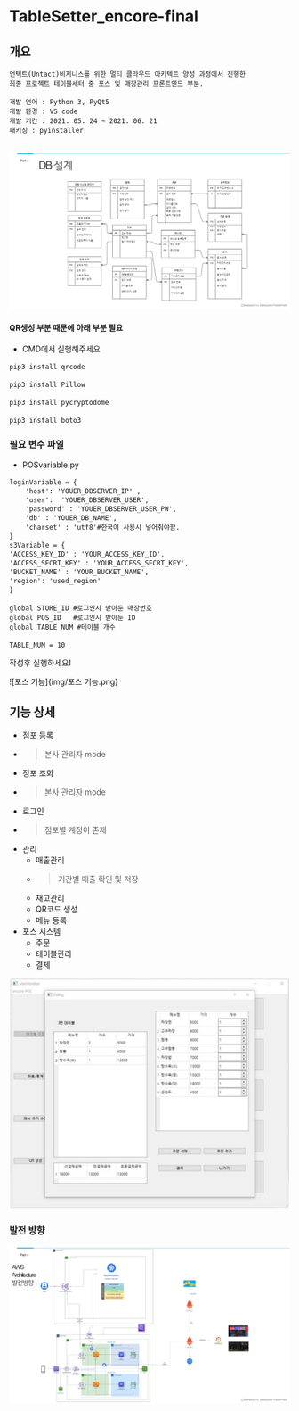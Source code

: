 # TableSetter_encore-final 

## 개요
```
언택트(Untact)비지니스를 위한 멀티 클라우드 아키텍트 양성 과정에서 진행한 
최종 프로젝트 테이블세터 중 포스 및 매장관리 프론트엔드 부분.

개발 언어 : Python 3, PyQt5
개발 환경 : VS code
개발 기간 : 2021. 05. 24 ~ 2021. 06. 21
패키징 : pyinstaller


```
![디비](img/디비.png)

#### QR생성 부분 때문에 아래 부분 필요
- CMD에서 실행해주세요
```
pip3 install qrcode

pip3 install Pillow

pip3 install pycryptodome

pip3 install boto3
```

### 필요 변수 파일
- POSvariable.py
```
loginVariable = {
    'host': 'YOUER_DBSERVER_IP' ,
    'user':  'YOUER_DBSERVER_USER',
    'password' : 'YOUER_DBSERVER_USER_PW',
    'db' : 'YOUER_DB_NAME',
    'charset' : 'utf8'#한국어 사용시 넣어줘야함.
}
s3Variable = {
'ACCESS_KEY_ID' : 'YOUR_ACCESS_KEY_ID',
'ACCESS_SECRT_KEY' : 'YOUR_ACCESS_SECRT_KEY',
'BUCKET_NAME' : 'YOUR_BUCKET_NAME',
'region': 'used_region'
}

global STORE_ID #로그인시 받아둔 매장번호
global POS_ID   #로그인시 받아둔 ID
global TABLE_NUM #테이블 개수

TABLE_NUM = 10

```
작성후 실행하세요!

![포스 기능]{img/포스 기능.png}
## 기능 상세


 + 점포 등록 
+ >본사 관리자 mode
+ 정포 조회
+ >본사 관리자 mode

* 로그인
* >점포별 계정이 존제
* 관리
    + 매출관리
    * > 기간별 매출 확인 및 저장
    + 재고관리
    + QR코드 생성
    + 메뉴 등록
* 포스 시스템
    + 주문
    + 테이블관리
    + 결제


![포스기1](img/포스기1.jpg)

### 발전 방향

![발전방향](img/발전방향.png)

